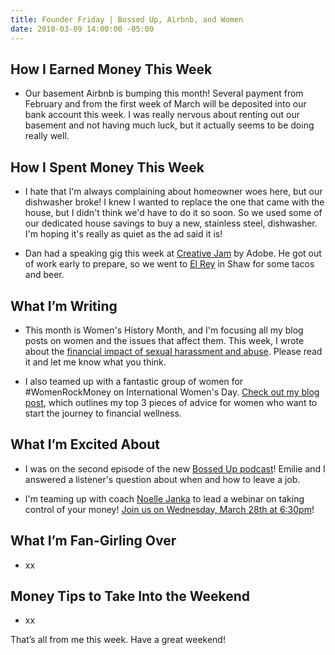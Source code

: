 ```yaml
---
title: Founder Friday | Bossed Up, Airbnb, and Women
date: 2018-03-09 14:00:00 -05:00
---
```


## How I Earned Money This Week

* Our basement Airbnb is bumping this month! Several payment from February and from the first week of March will be deposited into our bank account this week. I was really nervous about renting out our basement and not having much luck, but it actually seems to be doing really well.

## **How I Spent Money This Week**

* I hate that I'm always complaining about homeowner woes here, but our dishwasher broke! I knew I wanted to replace the one that came with the house, but I didn't think we'd have to do it so soon. So we used some of our dedicated house savings to buy a new, stainless steel, dishwasher. I'm hoping it's really as quiet as the ad said it is!

* Dan had a speaking gig this week at [Creative Jam](https://nvite.com/CreativeJam/gwu2018) by Adobe. He got out of work early to prepare, so we went to [El Rey](https://elreydc.com/) in Shaw for some tacos and beer. 

## **What I’m Writing**

* This month is Women's History Month, and I'm focusing all my blog posts on women and the issues that affect them. This week, I wrote about the [financial impact of sexual harassment and abuse](https://www.maggiegermano.com/blog/the-financial-impact-of-sexual-harassment-abuse/). Please read it and let me know what you think.

* I also teamed up with a fantastic group of women for #WomenRockMoney on International Women's Day. [Check out my blog post](https://www.maggiegermano.com/blog/womenrockmoney/), which outlines my top 3 pieces of advice for women who want to start the journey to financial wellness. 

## **What I’m Excited About**

* I was on the second episode of the new [Bossed Up podcast](https://bossedup.org/episode02/)! Emilie and I answered a listener's question about when and how to leave a job. 

* I'm teaming up with coach [Noelle Janka](http://www.noellejanka.com/) to lead a webinar on taking control of your money! [Join us on Wednesday, March 28th at 6:30pm](https://www.maggiegermano.com/other-events/webinar-how-to-take-control-of-your-money/)! 

## **What I’m Fan-Girling Over**

* xx

## **Money Tips to Take Into the Weekend**

* xx

That’s all from me this week. Have a great weekend!